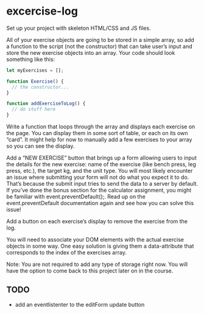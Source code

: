 # excercise-log

Set up your project with skeleton HTML/CSS and JS files.

All of your exercise objects are going to be stored in a simple array, so add a function to the script (not the constructor) that can take user’s input and store the new exercise objects into an array. Your code should look something like this:

```javascript
let myExercises = [];

function Exercise() {
  // the constructor...
}

function addExerciseToLog() {
  // do stuff here
}
```

Write a function that loops through the array and displays each exercise on the page. You can display them in some sort of table, or each on its own “card”. It might help for now to manually add a few exercises to your array so you can see the display.

Add a “NEW EXERCISE” button that brings up a form allowing users to input the details for the new exercise: name of the exercise (like bench press, leg press, etc.), the target kg, and the unit type. You will most likely encounter an issue where submitting your form will not do what you expect it to do. That’s because the submit input tries to send the data to a server by default. If you’ve done the bonus section for the calculator assignment, you might be familiar with event.preventDefault();. Read up on the event.preventDefault documentation again and see how you can solve this issue!

Add a button on each exercise’s display to remove the exercise from the log.

You will need to associate your DOM elements with the actual exercise objects in some way. One easy solution is giving them a data-attribute that corresponds to the index of the exercises array.

Note: You are not required to add any type of storage right now. You will have the option to come back to this project later on in the course.

## TODO

- add an eventlistenter to the editForm update button
